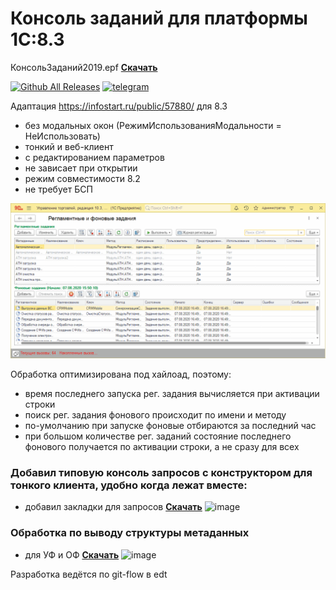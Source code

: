 # Консоль заданий для платформы 1С:8.3 

КонсольЗаданий2019.epf __[Скачать](https://github.com/kuzyara/JobsConsole2019.epf/releases/latest/download/JobsConsole2019.zip)__

[![Github All Releases](https://img.shields.io/github/downloads/kuzyara/JobsConsole2019.epf/total.svg)]() [![telegram](https://patrolavia.github.io/telegram-badge/chat.png)](https://teleg.run/kuzyara777)

Адаптация https://infostart.ru/public/57880/ для 8.3 
* без модальных окон (РежимИспользованияМодальности = НеИспользовать)
* тонкий и веб-клиент
* с редактированием параметров
* не зависает при открытии
* режим совместимости 8.2
* не требует БСП

![image](src/JobConsole2019.gif?raw=true)

Обработка оптимизирована под хайлоад, поэтому:
* время последнего запуска рег. задания вычисляется при активации строки
* поиск рег. задания фонового происходит по имени и методу
* по-умолчанию при запуске фоновые отбираются за последний час
* при большом количестве рег. заданий состояние последнего фонового получается по активации строки, а не сразу для всех

### Добавил типовую консоль запросов с конструктором для тонкого клиента, удобно когда лежат вместе:
* добавил закладки для запросов
__[Скачать](hhttps://github.com/kuzyara/JobsConsole2019.epf/releases/latest/download/JobsConsole2019.zip)__
![image](https://user-images.githubusercontent.com/2604430/50132733-22f2fb00-02bb-11e9-8f59-a7e9ee058f05.png)

### Обработка по выводу структуры метаданных
* для УФ и ОФ
__[Скачать](https://github.com/kuzyara/JobsConsole2019.epf/releases/latest/download/JobsConsole2019.zip)__
![image](https://user-images.githubusercontent.com/2604430/62603889-6f15ad00-b929-11e9-8be8-57a7852830f7.png)

Разработка ведётся по git-flow в edt
